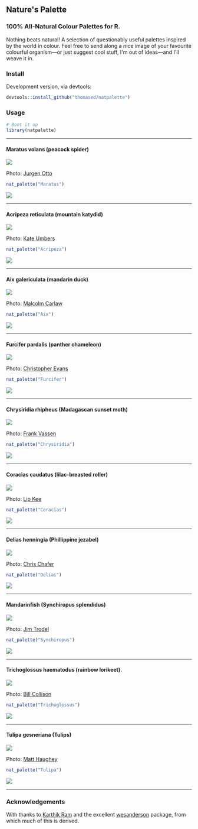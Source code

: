 Nature's Palette
----------------

### 100% All-Natural Colour Palettes for R.

Nothing beats natural! A selection of questionably useful palettes inspired by the world in colour. Feel free to send along a nice image of your favourite colourful organism—or just suggest cool stuff, I'm out of ideas—and I'll weave it in.

### Install

Development version, via devtools:

``` r
devtools::install_github("thomased/natpalette")
```

### Usage

``` r
# Boot it up
library(natpalette)
```

------------------------------------------------------------------------

#### Maratus volans (peacock spider)

![](./img/maratus.jpg)

Photo: [Jurgen Otto](https://www.flickr.com/photos/59431731@N05/)

``` r
nat_palette("Maratus")
```

![](figs/maratus-1.png)

------------------------------------------------------------------------

#### Acripeza reticulata (mountain katydid)

![](./img/acripeza.jpg)

Photo: [Kate Umbers](http://www.kateumbers.com)

``` r
nat_palette("Acripeza")
```

![](figs/acripeza-1.png)

------------------------------------------------------------------------

#### Aix galericulata (mandarin duck)

![](./img/aix.jpg)

Photo: [Malcolm Carlaw](https://www.flickr.com/photos/lightsamples/)

``` r
nat_palette("Aix")
```

![](figs/aix-1.png)

------------------------------------------------------------------------

#### Furcifer pardalis (panther chameleon)

![](./img/furcifer.jpg)

Photo: [Christopher Evans](https://www.flickr.com/photos/chris_e/)

``` r
nat_palette("Furcifer")
```

![](figs/furcifur-1.png)

------------------------------------------------------------------------

#### Chrysiridia rhipheus (Madagascan sunset moth)

![](./img/chrysiridia.jpg)

Photo: [Frank Vassen](https://www.flickr.com/photos/42244964@N03/)

``` r
nat_palette("Chrysiridia")
```

![](figs/chrysiridia-1.png)

------------------------------------------------------------------------

#### Coracias caudatus (lilac-breasted roller)

![](./img/coracias.jpg)

Photo: [Lip Kee](https://www.flickr.com/photos/lipkee/)

``` r
nat_palette("Coracias")
```

![](figs/coracias-1.png)

------------------------------------------------------------------------

#### Delias henningia (Phillippine jezabel)

![](./img/delias.jpg)

Photo: [Chris Chafer](https://www.flickr.com/photos/chris_chafer/)

``` r
nat_palette("Delias")
```

![](figs/delias-1.png)

------------------------------------------------------------------------

#### Mandarinfish (Synchiropus splendidus)

![](./img/synchiropus.jpg)

Photo: [Jim Trodel](https://www.flickr.com/photos/trodel/)

``` r
nat_palette("Synchiropus")
```

![](figs/synchiropus-1.png)

------------------------------------------------------------------------

#### Trichoglossus haematodus (rainbow lorikeet).

![](./img/trichoglossus.jpg)

Photo: [Bill Collison](https://www.flickr.com/photos/billcollison/)

``` r
nat_palette("Trichoglossus")
```

![](figs/trichoglossus-1.png)

------------------------------------------------------------------------

#### Tulipa gesneriana (Tulips)

![](./img/tulipa.jpg)

Photo: [Matt Haughey](https://www.flickr.com/photos/mathowie/)

``` r
nat_palette("Tulipa")
```

![](figs/tulip-1.png)

------------------------------------------------------------------------

### Acknowledgements

With thanks to [Karthik Ram](http://inundata.org) and the excellent [wesanderson](https://github.com/karthik/wesanderson) package, from which much of this is derived.
